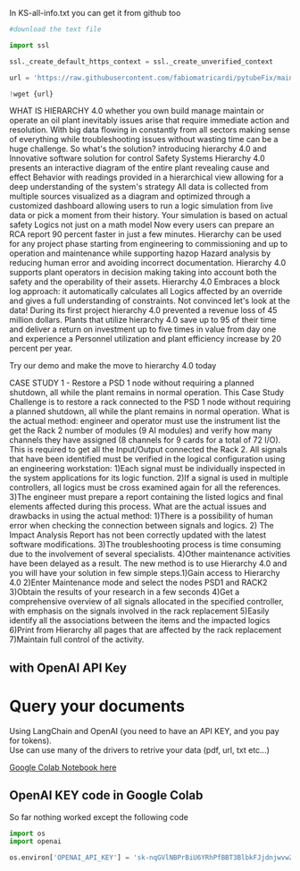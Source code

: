 In KS-all-info.txt
you can get it from github too

```python
#download the text file

import ssl

ssl._create_default_https_context = ssl._create_unverified_context

url = 'https://raw.githubusercontent.com/fabiomatricardi/pytubeFix/main/KS-all-info.txt'

!wget {url}
```

WHAT IS HIERARCHY 4.0
whether you own build manage maintain or operate an oil plant inevitably issues arise that require immediate action and resolution.
With big data flowing in constantly from all sectors making sense of everything while troubleshooting
issues without wasting time can be a huge challenge. 
So what's the solution?
introducing hierarchy 4.0 and Innovative software solution for control Safety Systems 
Hierarchy 4.0 presents an interactive diagram of the entire plant revealing cause and effect Behavior with readings provided in a hierarchical view allowing for a deep understanding of the system's strategy 
All data is collected from multiple sources visualized as a diagram and optimized through a customized dashboard allowing users to run a logic simulation from live data or pick a moment from their history. 
Your simulation is based on actual safety Logics not just on a math model 
Now every users can prepare an RCA report 90 percent faster in just a few minutes.
Hierarchy can be used for any project phase starting from engineering to commissioning and up to operation and maintenance while supporting hazop Hazard analysis by reducing human error and avoiding incorrect documentation.
Hierarchy 4.0 supports plant operators in decision making taking into account both the safety and the operability of their assets. 
Hierarchy 4.0 Embraces a block log approach: it automatically calculates all Logics affected by an
override and gives a full understanding of constraints. 
Not convinced let's look at the data! 
During its first project hierarchy 4.0 prevented a revenue loss of 45 million dollars. 
Plants that utilize hierarchy 4.0 save up to 95 of their time and deliver a return on investment up to five times in value from day one and experience a Personnel utilization and plant efficiency increase by 20 percent per year.

Try our demo and make the move to hierarchy 4.0 today


CASE STUDY 1 - Restore a PSD 1 node without requiring a planned shutdown, all while the plant remains in normal operation.
This Case Study Challenge is to restore a rack connected to the PSD 1 node without requiring a planned shutdown, all while the plant remains in normal operation. 
What is the actual method: engineer and operator must use the instrument list the get the Rack 2 number of modules (9 AI modules) and verify how many channels they have assigned (8  channels for 9 cards for a total of 72 I/O). This is required to get all the Input/Output connected the Rack 2. All signals that have been identified must be verified in the logical configuration using an engineering workstation: 1)Each signal must be individually inspected in the system applications for its logic function. 2)If a signal is used in multiple controllers, all logics must be cross examined again for all the references. 3)The engineer must prepare a report containing the listed logics and final elements affected during this process.
What are the actual issues and drawbacks in using the actual method: 1)There is a possibility of human error when checking the connection between signals and logics. 
2) The Impact Analysis Report has not been correctly updated with the latest software modifications. 3)The troubleshooting process is time consuming due to the involvement of several specialists. 4)Other maintenance activities have been delayed as a result.
The new method is to use Hierarchy 4.0 and you will have your solution in few simple steps.1)Gain access to Hierarchy 4.0 2)Enter Maintenance mode and select the nodes PSD1 and RACK2  3)Obtain the results of your research in a few seconds 4)Get a comprehensive overview of all signals allocated in the specified controller, with emphasis on the signals involved in the rack replacement 5)Easily identify all  the associations between the items and the impacted logics 6)Print from Hierarchy all pages that are affected by the rack replacement 7)Maintain full control of the activity.



## with OpenAI API Key
# Query your documents

Using LangChain and OpenAI (you need to have an API KEY, and you pay for tokens).  
Use can use many of the drivers to retrive your data (pdf, url, txt etc...)

[Google Colab Notebook here ](https://colab.research.google.com/drive/1mNtNpuHwCTj9-K5xzEAnsUXK5HtSQ6Wg?usp=sharing)


## OpenAI KEY code in Google Colab
So far nothing worked except the following code
```python
import os
import openai

os.environ['OPENAI_API_KEY'] = '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'
```

